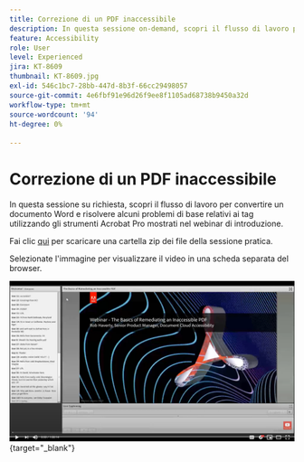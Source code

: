 ```yaml
---
title: Correzione di un PDF inaccessibile
description: In questa sessione on-demand, scopri il flusso di lavoro per convertire un documento Word e risolvere alcuni problemi di base relativi ai tag utilizzando gli strumenti Acrobat Pro mostrati nel webinar di introduzione
feature: Accessibility
role: User
level: Experienced
jira: KT-8609
thumbnail: KT-8609.jpg
exl-id: 546c1bc7-28bb-447d-8b3f-66cc29498057
source-git-commit: 4e6fbf91e96d26f9ee8f1105ad68738b9450a32d
workflow-type: tm+mt
source-wordcount: '94'
ht-degree: 0%

---
```


# Correzione di un PDF inaccessibile

In questa sessione su richiesta, scopri il flusso di lavoro per convertire un documento Word e risolvere alcuni problemi di base relativi ai tag utilizzando gli strumenti Acrobat Pro mostrati nel webinar di introduzione.

Fai clic [qui](../assets/accessibilitysession2.zip) per scaricare una cartella zip dei file della sessione pratica.

Selezionate l&#39;immagine per visualizzare il video in una scheda separata del browser.

[![Video della sessione 2](../assets/Accessibilitysession2_YT.png)](https://youtu.be/eT2IFNszNuk){target="_blank"}

